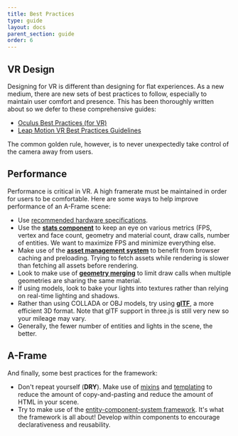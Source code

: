 ```yaml
---
title: Best Practices
type: guide
layout: docs
parent_section: guide
order: 6
---
```


## VR Design

Designing for VR is different than designing for flat experiences. As a new
medium, there are new sets of best practices to follow, especially to maintain
user comfort and presence. This has been thoroughly written about so we defer
to these comprehensive guides:

- [Oculus Best Practices (for VR)][oculus]
- [Leap Motion VR Best Practices Guidelines][leapmotion]

The common golden rule, however, is to never unexpectedly take control of the
camera away from users.

## Performance

Performance is critical in VR. A high framerate must be maintained in order for
users to be comfortable. Here are some ways to help improve performance of an
A-Frame scene:

- Use [recommended hardware specifications][hardware].
- Use the **[stats component][stats]** to keep an eye on various metrics (FPS,
  vertex and face count, geometry and material count, draw calls, number of entities.  We
  want to maximize FPS and minimize everything else.
- Make use of the **[asset management system][asm]** to benefit from browser
  caching and preloading. Trying to fetch assets while rendering is slower than
  fetching all assets before rendering.
- Look to make use of **[geometry merging][merge]** to limit draw calls when
  multiple geometries are sharing the same material.
- If using models, look to bake your lights into textures rather than relying
  on real-time lighting and shadows.
- Rather than using COLLADA or OBJ models, try using **[glTF][gltf]**, a more
  efficient 3D format. Note that glTF support in three.js is still very new so
  your mileage may vary.
- Generally, the fewer number of entities and lights in the scene, the better.

## A-Frame

And finally, some best practices for the framework:

- Don't repeat yourself (**DRY**). Make use of [mixins][mixins] and [templating][template] to
reduce the amount of copy-and-pasting and reduce the amount of HTML in your scene.
- Try to make use of the [entity-component-system framework][ecs]. It's what the
framework is all about! Develop within components to encourage declarativeness
and reusability.

[asm]: ../core/asset-management-system.md
[ecs]: ../core/index.md
[gltf]: https://github.com/xirvr/aframe-gltf
[hardware]: ../guide/device-and-platform-support.md#hardware-specifications
[leapmotion]: https://developer.leapmotion.com/assets/Leap%20Motion%20VR%20Best%20Practices%20Guidelines.pdf
[merge]: ../components/geometry.md#mergeto
[mixins]: ../components/mixins.md
[oculus]: https://developer.oculus.com/documentation/intro-vr/latest/concepts/bp_intro/
[stats]: ../components/stats.md
[template]: https://github.com/ngokevin/aframe-template-component
